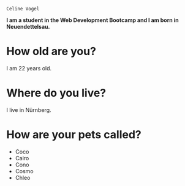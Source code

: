 `Celine Vogel`

__I am a student in the Web Development Bootcamp and I am born in Neuendettelsau.__

# How old are you?
I am 22 years old.

# Where do you live?
I live in Nürnberg.

# How are your pets called?
- Coco
- Cairo
- Cono
- Cosmo
- Chleo
